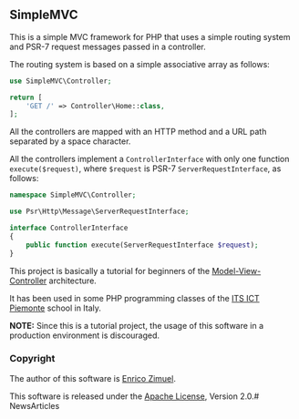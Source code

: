 ## SimpleMVC

This is a simple MVC framework for PHP that uses a simple routing system and PSR-7 request messages passed in a controller.

The routing system is based on a simple associative array as follows:

```php
use SimpleMVC\Controller;

return [
    'GET /' => Controller\Home::class, 
];
```

All the controllers are mapped with an HTTP method and a URL path separated by a space character.

All the controllers implement a `ControllerInterface` with only one function `execute($request)`, where `$request` is PSR-7 `ServerRequestInterface`, as follows:

```php
namespace SimpleMVC\Controller;

use Psr\Http\Message\ServerRequestInterface;

interface ControllerInterface
{
    public function execute(ServerRequestInterface $request);
}
```

This project is basically a tutorial for beginners of the [Model-View-Controller](https://en.wikipedia.org/wiki/Model%E2%80%93view%E2%80%93controller) architecture.

It has been used in some PHP programming classes of the [ITS ICT Piemonte](http://www.its-ictpiemonte.it/) school in Italy.

**NOTE:** Since this is a tutorial project, the usage of this software in a production environment is discouraged.

### Copyright

The author of this software is [Enrico Zimuel](https://github.com/ezimuel/).

This software is released under the [Apache License](/LICENSE), Version 2.0.# NewsArticles

